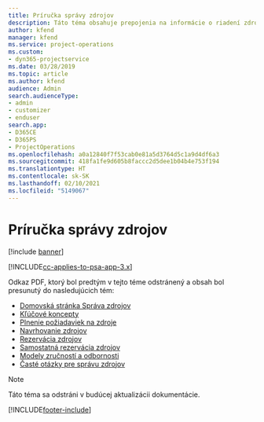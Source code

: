```yaml
---
title: Príručka správy zdrojov
description: Táto téma obsahuje prepojenia na informácie o riadení zdrojov v Project Service Automation
author: kfend
manager: kfend
ms.service: project-operations
ms.custom:
- dyn365-projectservice
ms.date: 03/28/2019
ms.topic: article
ms.author: kfend
audience: Admin
search.audienceType:
- admin
- customizer
- enduser
search.app:
- D365CE
- D365PS
- ProjectOperations
ms.openlocfilehash: a0a12840f7f53cab0e81a5d3764d5c1a9d4df6a3
ms.sourcegitcommit: 418fa1fe9d605b8faccc2d5dee1b04b4e753f194
ms.translationtype: HT
ms.contentlocale: sk-SK
ms.lasthandoff: 02/10/2021
ms.locfileid: "5149067"
---
```

# <a name="resource-management-guide"></a>Príručka správy zdrojov

[!include [banner](../../includes/psa-now-project-operations.md)]

[!INCLUDE[cc-applies-to-psa-app-3.x](../../includes/cc-applies-to-psa-app-3x.md)]

Odkaz PDF, ktorý bol predtým v tejto téme odstránený a obsah bol presunutý do nasledujúcich tém:

- [Domovská stránka Správa zdrojov](../resource-management-home-page.md)
- [Kľúčové koncepty](../reports-key-concepts.md)
- [Plnenie požiadaviek na zdroje](../resource-management-fulfill-requests.md)
- [Navrhovanie zdrojov](../resource-management-propose-resources.md)
- [Rezervácia zdrojov](../resource-management-book-resources-scheduleboard.md)
- [Samostatná rezervácia zdrojov](../resource-management-softbook-requirements.md)
- [Modely zručností a odbornosti](../resource-management-skills-proficiency.md)
- [Časté otázky pre správu zdrojov](../resource-management-faq.md)

> [!NOTE]
> Táto téma sa odstráni v budúcej aktualizácii dokumentácie. 


[!INCLUDE[footer-include](../../includes/footer-banner.md)]